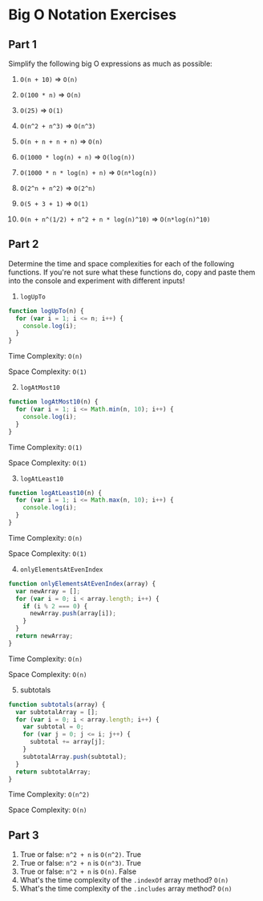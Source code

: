 # Big O Notation Exercises

## Part 1

Simplify the following big O expressions as much as possible:

1.  `O(n + 10)` => `O(n)`
	
2.  `O(100 * n)` => `O(n)`
3.  `O(25)` => `O(1)`
4.  `O(n^2 + n^3)` => `O(n^3)`
5.  `O(n + n + n + n)` => `O(n)`
6.  `O(1000 * log(n) + n)` => `O(log(n))`
7.  `O(1000 * n * log(n) + n)` => `O(n*log(n))`
8.  `O(2^n + n^2)` => `O(2^n)`
9.  `O(5 + 3 + 1)` => `O(1)`
10. `O(n + n^(1/2) + n^2 + n * log(n)^10)` => `O(n*log(n)^10)`

## Part 2

Determine the time and space complexities for each of the following functions. If you're not sure what these functions do, copy and paste them into the console and experiment with different inputs!

1.  `logUpTo`

```js
function logUpTo(n) {
  for (var i = 1; i <= n; i++) {
    console.log(i);
  }
}
```

Time Complexity: `O(n)`

Space Complexity: `O(1)`

2.  `logAtMost10`

```js
function logAtMost10(n) {
  for (var i = 1; i <= Math.min(n, 10); i++) {
    console.log(i);
  }
}
```

Time Complexity: `O(1)`

Space Complexity: `O(1)`

3.  `logAtLeast10`

```js
function logAtLeast10(n) {
  for (var i = 1; i <= Math.max(n, 10); i++) {
    console.log(i);
  }
}
```

Time Complexity: `O(n)`

Space Complexity: `O(1)`

4.  `onlyElementsAtEvenIndex`

```js
function onlyElementsAtEvenIndex(array) {
  var newArray = [];
  for (var i = 0; i < array.length; i++) {
    if (i % 2 === 0) {
      newArray.push(array[i]);
    }
  }
  return newArray;
}
```

Time Complexity: `O(n)`

Space Complexity: `O(n)`

5.  subtotals

```js
function subtotals(array) {
  var subtotalArray = [];
  for (var i = 0; i < array.length; i++) {
    var subtotal = 0;
    for (var j = 0; j <= i; j++) {
      subtotal += array[j];
    }
    subtotalArray.push(subtotal);
  }
  return subtotalArray;
}
```

Time Complexity: `O(n^2)`

Space Complexity: `O(n)`

## Part 3

1.  True or false: `n^2 + n` is `O(n^2)`. True
2.  True or false: `n^2 + n` is `O(n^3)`. True
3.  True or false: `n^2 + n` is `O(n)`. False
4.  What's the time complexity of the `.indexOf` array method? `O(n)`
5.  What's the time complexity of the `.includes` array method? `O(n)`